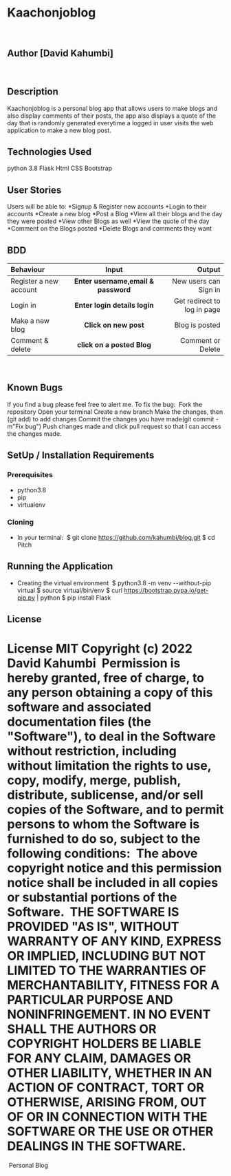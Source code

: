 # Kaachonjoblog
​
## Author [David Kahumbi]
​
## Description
Kaachonjoblog is a personal blog app that allows users to make blogs and also display comments of their posts, the app also displays a quote of the day that is randomly generated everytime a logged in user visits the web application to make a new blog post.
​
## Technologies Used
python 3.8
Flask
Html
CSS
Bootstrap

## User Stories
Users will be able to:
*Signup & Register new accounts
*Login to their accounts
*Create a new blog
*Post a Blog
*View all their blogs and the day they were posted
*​View other Blogs as well
*View the quote of the day
*Comment on the Blogs posted
*Delete Blogs and comments they want  

## BDD
| Behaviour | Input | Output |
| :---------------- | :---------------: | ------------------: |
| Register a new account | **Enter username,email & password** | New users can Sign in |
| Login in | **Enter login details login** | Get redirect to log in page |
| Make a new blog | **Click on new post** | Blog is posted |
| Comment & delete | **click on a posted Blog** | Comment or Delete |
​
​
## Known Bugs
If you find a bug please feel free to alert me. To fix the bug:
​
Fork the repository
Open your terminal
Create a new branch
Make the changes, then (git add) to add changes
Commit the changes you have made(git commit -m"Fix bug")
Push changes made and click pull request so that I can access the changes made.
​
​
## SetUp / Installation Requirements
### Prerequisites
* python3.8
* pip
* virtualenv
​
### Cloning
* In your terminal:
​
        $ git clone https://github.com/kahumbi/blog.git
        $ cd Pitch
​
## Running the Application
* Creating the virtual environment
​
        $ python3.8 -m venv --without-pip virtual
        $ source virtual/bin/env
        $ curl https://bootstrap.pypa.io/get-pip.py | python
        $ pip install Flask
​

## License
​
License
MIT Copyright (c) 2022 David Kahumbi
​
Permission is hereby granted, free of charge, to any person obtaining a copy of this software and associated documentation files (the "Software"), to deal in the Software without restriction, including without limitation the rights to use, copy, modify, merge, publish, distribute, sublicense, and/or sell copies of the Software, and to permit persons to whom the Software is furnished to do so, subject to the following conditions:
​
The above copyright notice and this permission notice shall be included in all copies or substantial portions of the Software.
​
THE SOFTWARE IS PROVIDED "AS IS", WITHOUT WARRANTY OF ANY KIND, EXPRESS OR IMPLIED, INCLUDING BUT NOT LIMITED TO THE WARRANTIES OF MERCHANTABILITY, FITNESS FOR A PARTICULAR PURPOSE AND NONINFRINGEMENT. IN NO EVENT SHALL THE AUTHORS OR COPYRIGHT HOLDERS BE LIABLE FOR ANY CLAIM, DAMAGES OR OTHER LIABILITY, WHETHER IN AN ACTION OF CONTRACT, TORT OR OTHERWISE, ARISING FROM, OUT OF OR IN CONNECTION WITH THE SOFTWARE OR THE USE OR OTHER DEALINGS IN THE SOFTWARE.
​
=======
​
Personal Blog